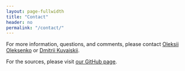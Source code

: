 ```yaml
---
layout: page-fullwidth
title: "Contact"
header: no
permalink: "/contact/"
---
```


For more information, questions, and comments, please contact [Oleksii Oleksenko][1] or [Dmitrii Kuvaiskii][2].

For the sources, please visit [our GitHub page][3].


[1]: <oleksii.oleksenko@tu-dresden.de>
[2]: <dmitrii.kuvaiskii@tu-dresden.de>
[3]: https://github.com/OleksiiOleksenko/mpx_evaluation/
